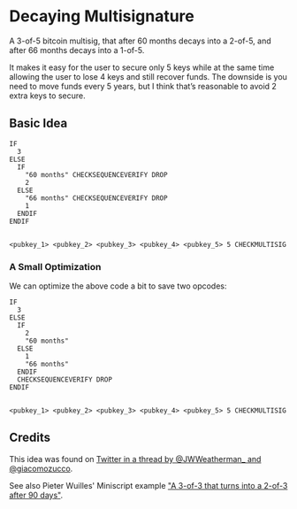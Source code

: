 # Decaying Multisignature 

A 3-of-5 bitcoin multisig, that after 60 months decays into a 2-of-5, and after 66 months decays into a 1-of-5.
 
It makes it easy for the user to secure only 5 keys while at the same time allowing the user to lose 4 keys and still recover funds.
The downside is you need to move funds every 5 years, but I think that’s reasonable to avoid 2 extra keys to secure.

## Basic Idea
```
IF
  3
ELSE
  IF
    "60 months" CHECKSEQUENCEVERIFY DROP
    2
  ELSE
    "66 months" CHECKSEQUENCEVERIFY DROP
    1
  ENDIF
ENDIF


<pubkey_1> <pubkey_2> <pubkey_3> <pubkey_4> <pubkey_5> 5 CHECKMULTISIG
```

### A Small Optimization
We can optimize the above code a bit to save two opcodes:
```
IF
  3
ELSE
  IF
    2
    "60 months" 
  ELSE
    1
    "66 months"
  ENDIF
  CHECKSEQUENCEVERIFY DROP
ENDIF


<pubkey_1> <pubkey_2> <pubkey_3> <pubkey_4> <pubkey_5> 5 CHECKMULTISIG
```


## Credits 
This idea was found on [Twitter in a thread by @JWWeatherman_ and @giacomozucco](https://twitter.com/JWWeatherman_/status/1249101431161774080).

See also Pieter Wuilles' Miniscript example ["A 3-of-3 that turns into a 2-of-3 after 90 days"](http://bitcoin.sipa.be/miniscript/).
